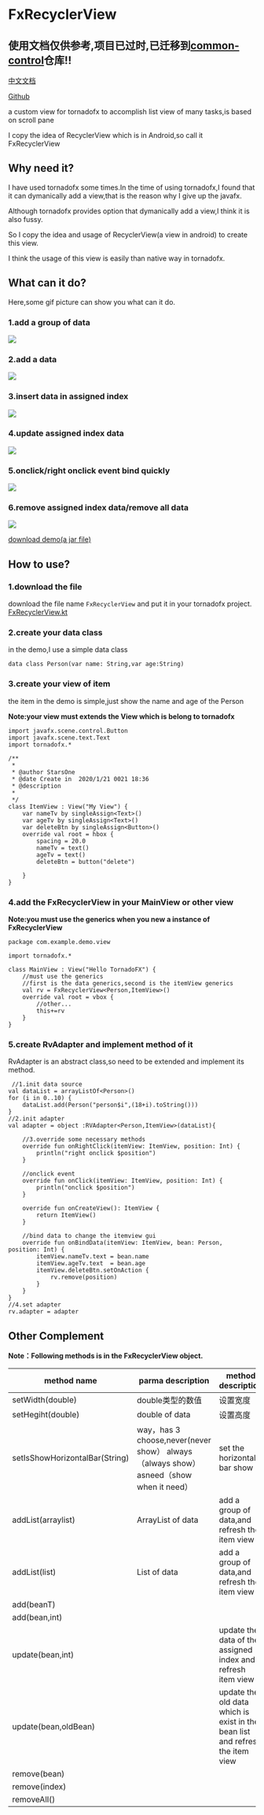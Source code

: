 # FxRecyclerView


使用文档仅供参考,项目已过时,已迁移到[common-control](https://github.com/stars-one/common-controls)仓库!!
---

[中文文档](https://github.com/Stars-One/FxRecyclerView/blob/master/readme_zh.md)

[Github](https://github.com/Stars-One/FxRecyclerView)

a custom view for tornadofx to accomplish list view of many tasks,is based on scroll pane

I copy the idea of RecyclerView which is in Android,so call it FxRecyclerView
## Why need it?

I have used tornadofx some times.In the time of using tornadofx,I found that it can dymanically add a view,that is the reason why I give up the javafx.

Although tornadofx provides option that dymanically add a view,I think it is also fussy.

So I copy the idea and usage of RecyclerView(a view in android) to create this view.

I think the usage of this view is easily than native way in tornadofx.

## What can it do?
Here,some gif picture can show you what can it do.
### 1.add a group of data
![](https://img2018.cnblogs.com/blog/1210268/202002/1210268-20200206161808594-821208198.gif)
### 2.add a data
![](https://img2018.cnblogs.com/blog/1210268/202002/1210268-20200206161825000-1182546987.gif)
### 3.insert data in assigned index
![](https://img2018.cnblogs.com/blog/1210268/202002/1210268-20200206161858477-734686857.gif)
### 4.update assigned index data
![](https://img2018.cnblogs.com/blog/1210268/202002/1210268-20200206161837422-1892258410.gif)
### 5.onclick/right onclick event bind quickly
![](https://img2018.cnblogs.com/blog/1210268/202002/1210268-20200206161915734-777138313.gif)
### 6.remove assigned index data/remove all data
![](https://img2018.cnblogs.com/blog/1210268/202002/1210268-20200206161928105-166984812.gif)
 
[download demo(a jar file)](https://github.com/Stars-One/FxRecyclerView/blob/master/out/artifacts/FxRecyclerView_jar/FxRecyclerView.jar)

## How to use?
### 1.download the file
download the file name `FxRecyclerView` and put it in your tornadofx project.
[FxRecyclerView.kt](https://github.com/Stars-One/FxRecyclerView/blob/master/src/main/kotlin/com/starsone/fxrecyclerview/view/FxRecyclerView.kt)
### 2.create your data class
in the demo,I use a simple data class
```
data class Person(var name: String,var age:String)
```
### 3.create your view of item

the item in the demo is simple,just show the name and age of the Person

**Note:your view must extends the View which is belong to tornadofx**

```
import javafx.scene.control.Button
import javafx.scene.text.Text
import tornadofx.*

/**
 *
 * @author StarsOne
 * @date Create in  2020/1/21 0021 18:36
 * @description
 *
 */
class ItemView : View("My View") {
    var nameTv by singleAssign<Text>()
    var ageTv by singleAssign<Text>()
    var deleteBtn by singleAssign<Button>()
    override val root = hbox {
        spacing = 20.0
        nameTv = text()
        ageTv = text()
        deleteBtn = button("delete")

    }
}
```
### 4.add the FxRecyclerView in your MainView or other view
**Note:you must use the generics when you new a instance of FxRecyclerView**
```
package com.example.demo.view

import tornadofx.*

class MainView : View("Hello TornadoFX") {
	//must use the generics
	//first is the data generics,second is the itemView generics
    val rv = FxRecyclerView<Person,ItemView>()
    override val root = vbox {
        //other...
		this+=rv
    }
}
```
### 5.create RvAdapter and implement method of it
RvAdapter is an abstract class,so need to be extended and implement its method.
```
 //1.init data source
val dataList = arrayListOf<Person>()
for (i in 0..10) {
	dataList.add(Person("person$i",(18+i).toString()))
}
//2.init adapter
val adapter = object :RVAdapter<Person,ItemView>(dataList){

	//3.override some necessary methods
	override fun onRightClick(itemView: ItemView, position: Int) {
		println("right onclick $position")
	}

	//onclick event
	override fun onClick(itemView: ItemView, position: Int) {
		println("onclick $position")
	}

	override fun onCreateView(): ItemView {
		return ItemView()
	}

	//bind data to change the itemview gui
	override fun onBindData(itemView: ItemView, bean: Person, position: Int) {
		itemView.nameTv.text = bean.name
		itemView.ageTv.text  = bean.age
		itemView.deleteBtn.setOnAction {
			rv.remove(position)
		}
	}
}
//4.set adapter
rv.adapter = adapter
```
## Other Complement

**Note：Following methods is in the FxRecyclerView object.**

|method name							|parma description																		|method description																|
|--								|--																						|--																				|
|setWidth(double)				|double类型的数值																		|设置宽度																		|
|setHegiht(double)				|double of data																			|设置高度																		|
|setIsShowHorizontalBar(String)	|way，has 3 choose,never(never show） always（always show） asneed（show when it need）	|set the horizontal bar show													|
|addList(arraylist)				|ArrayList of data																		|add a group of data,and refresh the item view									|
|addList(list)					|List of data																			|add a group of data,and refresh the item view									|
|add(beanT)						|																						|																				|
|add(bean,int)					|																						|																				|
|update(bean,int)				|																						|update the data of the assigned index and refresh item view					|
|update(bean,oldBean)			|																						|update the old data which is exist in the bean list and refresh the item view	|
|remove(bean)					|																						|																				|
|remove(index)					|																						|																				|
|removeAll()					|																						|																				|
